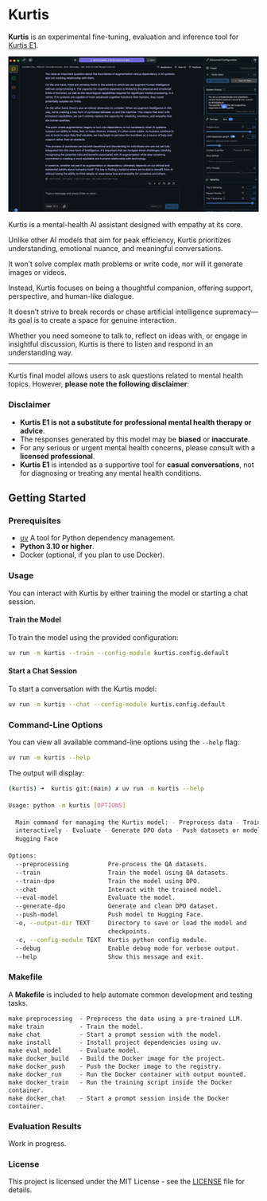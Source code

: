# Kurtis

**Kurtis** is an experimental fine-tuning, evaluation and inference tool for [Kurtis E1](https://huggingface.co/collections/ethicalabs/kurtis-e1-67a9148e0836885c44c7902c).

![Kurtis E1 in action](images/screenshots/kurtis.png)

Kurtis is a mental-health AI assistant designed with empathy at its core.

Unlike other AI models that aim for peak efficiency, Kurtis prioritizes understanding, emotional nuance, and meaningful conversations.

It won’t solve complex math problems or write code, nor will it generate images or videos.

Instead, Kurtis focuses on being a thoughtful companion, offering support, perspective, and human-like dialogue.

It doesn’t strive to break records or chase artificial intelligence supremacy—its goal is to create a space for genuine interaction.

Whether you need someone to talk to, reflect on ideas with, or engage in insightful discussion, Kurtis is there to listen and respond in an understanding way.

---

Kurtis final model allows users to ask questions related to mental health topics. However, **please note the following disclaimer**:

### Disclaimer

- **Kurtis E1 is not a substitute for professional mental health therapy or advice**.
- The responses generated by this model may be **biased** or **inaccurate**.
- For any serious or urgent mental health concerns, please consult with a **licensed professional**.
- **Kurtis E1** is intended as a supportive tool for **casual conversations**, not for diagnosing or treating any mental health conditions.

## Getting Started

### Prerequisites

- [uv](https://github.com/astral-sh/uv) A tool for Python dependency management.
- **Python 3.10 or higher**.
- Docker (optional, if you plan to use Docker).

### Usage

You can interact with Kurtis by either training the model or starting a chat session.

#### Train the Model

To train the model using the provided configuration:

```bash
uv run -m kurtis --train --config-module kurtis.config.default
```

#### Start a Chat Session

To start a conversation with the Kurtis model:

```bash
uv run -m kurtis --chat --config-module kurtis.config.default
```

### Command-Line Options

You can view all available command-line options using the `--help` flag:

```bash
uv run -m kurtis --help
```

The output will display:

```bash
(kurtis) ➜  kurtis git:(main) ✗ uv run -m kurtis --help

Usage: python -m kurtis [OPTIONS]

  Main command for managing the Kurtis model: - Preprocess data - Train - Chat
  interactively - Evaluate - Generate DPO data - Push datasets or model to
  Hugging Face

Options:
  --preprocessing           Pre-process the QA datasets.
  --train                   Train the model using QA datasets.
  --train-dpo               Train the model using DPO.
  --chat                    Interact with the trained model.
  --eval-model              Evaluate the model.
  --generate-dpo            Generate and clean DPO dataset.
  --push-model              Push model to Hugging Face.
  -o, --output-dir TEXT     Directory to save or load the model and
                            checkpoints.
  -c, --config-module TEXT  Kurtis python config module.
  --debug                   Enable debug mode for verbose output.
  --help                    Show this message and exit.
```

### Makefile

A **Makefile** is included to help automate common development and testing tasks.

```
make preprocessing  - Preprocess the data using a pre-trained LLM.
make train          - Train the model.
make chat           - Start a prompt session with the model.
make install        - Install project dependencies using uv.
make eval_model     - Evaluate model.
make docker_build   - Build the Docker image for the project.
make docker_push    - Push the Docker image to the registry.
make docker_run     - Run the Docker container with output mounted.
make docker_train   - Run the training script inside the Docker container.
make docker_chat    - Start a prompt session inside the Docker container.
```

### Evaluation Results

Work in progress.

### License

This project is licensed under the MIT License - see the [LICENSE](LICENSE) file for details.

